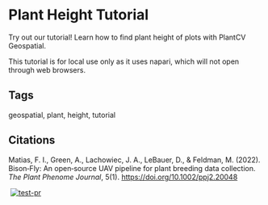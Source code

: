 # Plant Height Tutorial

Try out our tutorial! Learn how to find plant height of plots with PlantCV Geospatial.

This tutorial is for local use only as it uses napari, which will not open through web browsers.

## Tags

geospatial, plant, height, tutorial

## Citations

Matias, F. I., Green, A., Lachowiec, J. A., LeBauer, D., & Feldman, M. (2022). Bison‐Fly: An open‐source UAV pipeline for plant breeding data collection. *The Plant Phenome Journal*, 5(1). https://doi.org/10.1002/ppj2.20048

‌
[![test-pr](https://github.com/danforthcenter/plantcv-geospatial-tutorial-plant-height/actions/workflows/ci-tests.yml/badge.svg)](https://github.com/danforthcenter/plantcv-geospatial-tutorial-plant-height/actions/workflows/ci-tests.yml)
